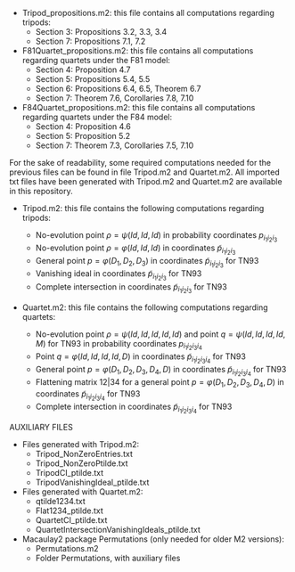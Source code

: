 * Tripod_propositions.m2: this file contains all computations regarding tripods:
  * Section 3: Propositions 3.2, 3.3, 3.4
  * Section 7: Propositions 7.1, 7.2
* F81Quartet_propositions.m2: this file contains all computations regarding quartets under the F81 model:
  * Section 4: Proposition 4.7
  * Section 5: Propositions 5.4, 5.5
  * Section 6: Propositions 6.4, 6.5, Theorem 6.7
  * Section 7: Theorem 7.6, Corollaries 7.8, 7.10
* F84Quartet_propositions.m2: this file contains all computations regarding quartets under the F84 model:
  * Section 4: Proposition 4.6
  * Section 5: Proposition 5.2
  * Section 7: Theorem 7.3, Corollaries 7.5, 7.10

For the sake of readability, some required computations needed for the previous files can be found in file Tripod.m2 and Quartet.m2. All imported txt files have been generated with Tripod.m2 and Quartet.m2 are available in this repository.

* Tripod.m2: this file contains the following computations regarding tripods:
  * No-evolution point $\rho=\psi(Id,Id,Id)$ in probability coordinates $p_{i_1i_2i_3}$
  * No-evolution point $\rho=\varphi(Id,Id,Id)$ in coordinates $\tilde{p}_{i_1i_2i_3}$
  * General point $p=\varphi(D_1,D_2,D_3)$ in coordinates $\tilde{p}_{i_1i_2i_3}$ for TN93
  * Vanishing ideal in coordinates $\tilde{p}_{i_1i_2i_3}$ for TN93
  * Complete intersection in coordinates $\tilde{p}_{i_1i_2i_3}$ for TN93

* Quartet.m2: this file contains the following computations regarding quartets:
  * No-evolution point $\rho=\psi(Id,Id,Id,Id,Id)$ and point $q=\psi(Id,Id,Id,Id,M)$ for TN93 in probability coordinates $p_{i_1i_2i_3i_4}$
  * Point $q=\varphi(Id,Id,Id,Id,D)$ in coordinates $\tilde{p}_{i_1i_2i_3i_4}$ for TN93
  * General point $p=\varphi(D_1,D_2,D_3,D_4,D)$ in coordinates $\tilde{p}_{i_1i_2i_3i_4}$ for TN93
  * Flattening matrix 12|34 for a general point $p=\varphi(D_1,D_2,D_3,D_4,D)$ in coordinates $\tilde{p}_{i_1i_2i_3i_4}$ for TN93
  * Complete intersection in coordinates $\tilde{p}_{i_1i_2i_3i_4}$ for TN93

AUXILIARY FILES
* Files generated with Tripod.m2:
  * Tripod_NonZeroEntries.txt
  * Tripod_NonZeroPtilde.txt
  * TripodCI_ptilde.txt
  * TripodVanishingIdeal_ptilde.txt
* Files generated with Quartet.m2:
  * qtilde1234.txt
  * Flat1234_ptilde.txt
  * QuartetCI_ptilde.txt
  * QuartetIntersectionVanishingIdeals_ptilde.txt
* Macaulay2 package Permutations (only needed for older M2 versions):
  * Permutations.m2
  * Folder Permutations, with auxiliary files 

